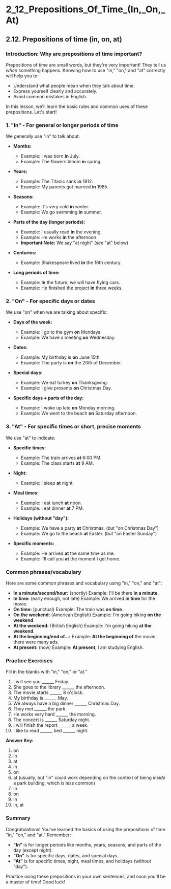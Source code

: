 # 2_12_Prepositions_Of_Time_(In,_On,_At)

## 2.12. Prepositions of time (in, on, at)

### Introduction: Why are prepositions of time important?

Prepositions of time are small words, but they're very important! They tell us *when* something happens. Knowing how to use "in," "on," and "at" correctly will help you to:

*   Understand what people mean when they talk about time.
*   Express yourself clearly and accurately.
*   Avoid common mistakes in English.

In this lesson, we'll learn the basic rules and common uses of these prepositions. Let's start!

### 1. "In" - For general or longer periods of time

We generally use "in" to talk about:

*   **Months:**
    *   Example: I was born **in** July.
    *   Example: The flowers bloom **in** spring.

*   **Years:**
    *   Example: The Titanic sank **in** 1912.
    *   Example: My parents got married **in** 1985.

*   **Seasons:**
    *   Example: It's very cold **in** winter.
    *   Example: We go swimming **in** summer.

*   **Parts of the day (longer periods):**
    *   Example: I usually read **in** the evening.
    *   Example: He works **in** the afternoon.
    *   **Important Note:** We say "at night" (see "at" below)

*   **Centuries:**
    *   Example: Shakespeare lived **in** the 16th century.

*   **Long periods of time:**
    *   Example: **In** the future, we will have flying cars.
    *   Example: He finished the project **in** three weeks.

### 2. "On" - For specific days or dates

We use "on" when we are talking about specific:

*   **Days of the week:**
    *   Example: I go to the gym **on** Mondays.
    *   Example: We have a meeting **on** Wednesday.

*   **Dates:**
    *   Example: My birthday is **on** June 15th.
    *   Example: The party is **on** the 20th of December.

*   **Special days:**
    *   Example: We eat turkey **on** Thanksgiving.
    *   Example: I give presents **on** Christmas Day.

*   **Specific days + parts of the day:**
    *   Example: I woke up late **on** Monday morning.
    *   Example: We went to the beach **on** Saturday afternoon.

### 3. "At" - For specific times or short, precise moments

We use "at" to indicate:

*   **Specific times:**
    *   Example: The train arrives **at** 6:00 PM.
    *   Example: The class starts **at** 9 AM.

*   **Night:**
    *   Example: I sleep **at** night.

*   **Meal times:**
    *   Example: I eat lunch **at** noon.
    *   Example: I eat dinner **at** 7 PM.

*   **Holidays (without "day"):**
    *   Example: We have a party **at** Christmas. (but "on Christmas Day")
    *   Example: We go to the beach **at** Easter. (but "on Easter Sunday")

*   **Specific moments:**
    *   Example: He arrived **at** the same time as me.
    *   Example: I'll call you **at** the moment I get home.

### Common phrases/vocabulary

Here are some common phrases and vocabulary using "in," "on," and "at":

*   **In a minute/second/hour:** (shortly)  Example: I'll be there **in a minute**.
*   **In time:** (early enough, not late) Example: We arrived **in time** for the movie.
*   **On time:** (punctual) Example: The train was **on time**.
*   **On the weekend:** (American English) Example: I'm going hiking **on the weekend**.
*   **At the weekend:** (British English) Example: I'm going hiking **at the weekend**.
*   **At the beginning/end of...:**  Example: **At the beginning of** the movie, there were many ads.
*   **At present:** (now) Example: **At present**, I am studying English.

### Practice Exercises

Fill in the blanks with "in," "on," or "at."

1.  I will see you ______ Friday.
2.  She goes to the library ______ the afternoon.
3.  The movie starts ______ 8 o'clock.
4.  My birthday is ______ May.
5.  We always have a big dinner ______ Christmas Day.
6.  They met ______ the park.
7.  He works very hard ______ the morning.
8.  The concert is ______ Saturday night.
9.  I will finish the report ______ a week.
10. I like to read ______ bed ______ night.

**Answer Key:**

1.  on
2.  in
3.  at
4.  in
5.  on
6.  at (usually, but "in" could work depending on the context of being *inside* a park building, which is less common)
7.  in
8.  on
9.  in
10. in, at

### Summary

Congratulations! You've learned the basics of using the prepositions of time "in," "on," and "at." Remember:

*   **"In"** is for longer periods like months, years, seasons, and parts of the day (except night).
*   **"On"** is for specific days, dates, and special days.
*   **"At"** is for specific times, night, meal times, and holidays (without "day").

Practice using these prepositions in your own sentences, and soon you'll be a master of time! Good luck!
